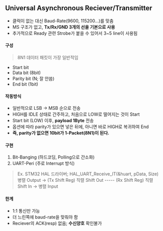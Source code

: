 ## Universal Asynchronous Reciever/Transmitter
* 클럭이 없는 대신 Baud-Rate(9600, 115200...)를 맞춤 
* MS 구조가 없고, __Tx/Rx/GND 3개의 선을 기본으로 사용__
* 추가적으로 Ready 관련 Strobe가 붙을 수 있어서 3~5 line이 사용됨

#### 구성
> 8N1 데이터 패킷이 가장 일반적임
* Start bit
* Data bit (8bit)
* Parity bit (N; 잘 안씀)
* End bit (1bit)
#### 작동방식
* 일반적으로 LSB -> MSB 순으로 전송
* HIGH를 IDLE 상태로 간주하고, 처음으로 LOW로 떨어지는 것이 Start
* Start bit (LOW) 이후, __payload 1Byte__ 전송
* 옵션에 따라 parity가 있으면 넣은 뒤에, 아니면 바로 HIGH로 복귀하여 End
* __즉, parity가 없으면 10bit가 1-Packet(8N1)이 된다.__
#### 구현
1) Bit-Banging (하드코딩, Polling으로 간소화)
2) UART-Peri (주로 Interrupt 방식)
> Ex. STM32 HAL 드라이버; HAL_UART_Receive_IT(&huart, pData, Size) <br>
> 병렬 Output -> (Tx Shift Reg) 직렬 Shift Out  ----- (Rx Shift Reg) 직렬 Shift In  -> 병렬 Input
#### 한계
* 1:1 통신만 가능
* 더 느린쪽에 baud-rate을 맞춰야 함
* Reciever의 ACK(resp) 없음; __수신양호__ 확인불가 
